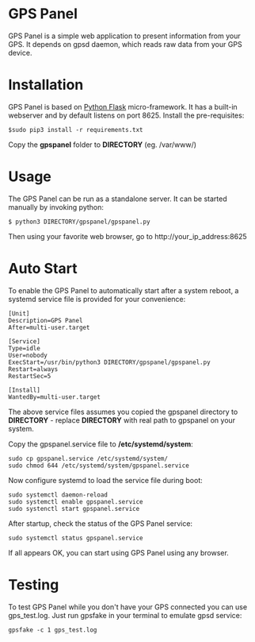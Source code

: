 # GPS Panel

GPS Panel is a simple web application to present information from your GPS. It depends on gpsd daemon, which reads raw data from your GPS device.


# Installation

GPS Panel is based on [Python Flask](http://flask.pocoo.org/) micro-framework. It has a built-in webserver and by default listens on port 8625. Install the pre-requisites:

```
$sudo pip3 install -r requirements.txt 
```

Copy the **gpspanel** folder to  **DIRECTORY** (eg. /var/www/)

# Usage

The GPS Panel can be run as a standalone server. It can be started manually by invoking python:

```
$ python3 DIRECTORY/gpspanel/gpspanel.py
```

Then using your favorite web browser, go to http://your_ip_address:8625

# Auto Start

To enable the GPS Panel to automatically start after a system reboot, a systemd service file is provided for your convenience:

```
[Unit]
Description=GPS Panel
After=multi-user.target

[Service]
Type=idle
User=nobody
ExecStart=/usr/bin/python3 DIRECTORY/gpspanel/gpspanel.py
Restart=always
RestartSec=5

[Install]
WantedBy=multi-user.target
```

The above service files assumes you copied the gpspanel directory to **DIRECTORY** - replace **DIRECTORY** with real path to gpspanel on your system.

Copy the gpspanel.service file to **/etc/systemd/system**:

```
sudo cp gpspanel.service /etc/systemd/system/
sudo chmod 644 /etc/systemd/system/gpspanel.service
```

Now configure systemd to load the service file during boot:

```
sudo systemctl daemon-reload
sudo systemctl enable gpspanel.service
sudo systenctl start gpspanel.service
```

After startup, check the status of the GPS Panel service:

```
sudo systemctl status gpspanel.service
```

If all appears OK, you can start using GPS Panel using any browser.

# Testing

To test GPS Panel while you don't have your GPS connected you can use gps_test.log. Just run gpsfake in your terminal to emulate gpsd service:

```
gpsfake -c 1 gps_test.log
```
